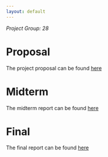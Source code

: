 ```yaml
---
layout: default
---
```

_Project Group: 28_

# Proposal
The project proposal can be found [here](proposal.md)

# Midterm
The midterm report can be found [here](midterm.md)

# Final
The final report can be found [here](final.md)